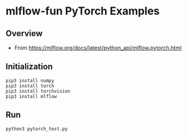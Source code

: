 # mlflow-fun PyTorch Examples

## Overview

*  From https://mlflow.org/docs/latest/python_api/mlflow.pytorch.html

## Initialization

```
pip3 install numpy
pip3 install torch
pip3 install torchvision
pip3 install mlflow
```

## Run

```
python3 pytorch_test.py
```
